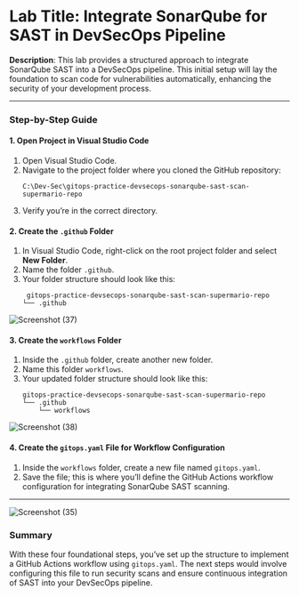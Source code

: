 # **Lab Title**: Integrate SonarQube for SAST in DevSecOps Pipeline

**Description**: This lab provides a structured approach to integrate SonarQube SAST into a DevSecOps pipeline. This initial setup will lay the foundation to scan code for vulnerabilities automatically, enhancing the security of your development process.

---

### Step-by-Step Guide

#### **1. Open Project in Visual Studio Code**

1. Open Visual Studio Code.
2. Navigate to the project folder where you cloned the GitHub repository:
   ```Plaintext
   C:\Dev-Sec\gitops-practice-devsecops-sonarqube-sast-scan-supermario-repo
   ```
3. Verify you’re in the correct directory.

#### **2. Create the `.github` Folder**

1. In Visual Studio Code, right-click on the root project folder and select **New Folder**.
2. Name the folder `.github`.
3. Your folder structure should look like this:
   ```plaintext
    gitops-practice-devsecops-sonarqube-sast-scan-supermario-repo
   └── .github
   ```

![Screenshot (37)](https://github.com/user-attachments/assets/2449e4d7-83a2-4398-840d-fda4d44192ea)


#### **3. Create the `workflows` Folder**

1. Inside the `.github` folder, create another new folder.
2. Name this folder `workflows`.
3. Your updated folder structure should look like this:
   ```plaintext
   gitops-practice-devsecops-sonarqube-sast-scan-supermario-repo
   └── .github
       └── workflows
   ```

![Screenshot (38)](https://github.com/user-attachments/assets/6c9d2419-5c9e-45ec-a156-848704216047)


#### **4. Create the `gitops.yaml` File for Workflow Configuration**

1. Inside the `workflows` folder, create a new file named `gitops.yaml`.
2. Save the file; this is where you’ll define the GitHub Actions workflow configuration for integrating SonarQube SAST scanning.

---

![Screenshot (35)](https://github.com/user-attachments/assets/017eb423-8dc9-4d19-a280-28383ffa6f60)



### Summary

With these four foundational steps, you’ve set up the structure to implement a GitHub Actions workflow using `gitops.yaml`. The next steps would involve configuring this file to run security scans and ensure continuous integration of SAST into your DevSecOps pipeline.
